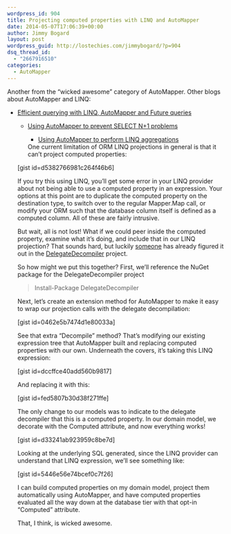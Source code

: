 ```yaml
---
wordpress_id: 904
title: Projecting computed properties with LINQ and AutoMapper
date: 2014-05-07T17:06:39+00:00
author: Jimmy Bogard
layout: post
wordpress_guid: http://lostechies.com/jimmybogard/?p=904
dsq_thread_id:
  - "2667916510"
categories:
  - AutoMapper
---
```

Another from the “wicked awesome” category of AutoMapper. Other blogs about AutoMapper and LINQ:

  * [Efficient querying with LINQ, AutoMapper and Future queries](http://lostechies.com/jimmybogard/2014/03/11/efficient-querying-with-linq-automapper-and-future-queries/) 
      * [Using AutoMapper to prevent SELECT N+1 problems](http://lostechies.com/jimmybogard/2014/04/03/using-automapper-to-prevent-select-n1-problems/) 
          * [Using AutoMapper to perform LINQ aggregations](http://lostechies.com/jimmybogard/2014/04/08/using-automapper-to-perform-linq-aggregations/) </ul> 
        One current limitation of ORM LINQ projections in general is that it can’t project computed properties:
        
        [gist id=d5382766981c264f46b6]
        
        If you try this using LINQ, you’ll get some error in your LINQ provider about not being able to use a computed property in an expression. Your options at this point are to duplicate the computed property on the destination type, to switch over to the regular Mapper.Map call, or modify your ORM such that the database column itself is defined as a computed column. All of these are fairly intrusive.
        
        But wait, all is not lost! What if we could peer inside the computed property, examine what it’s doing, and include that in our LINQ projection? That sounds hard, but luckily [someone](http://hazzik.ru/) has already figured it out in the [DelegateDecompiler](https://github.com/hazzik/DelegateDecompiler) project.
        
        So how might we put this together? First, we’ll reference the NuGet package for the DelegateDecompiler project
        
        > Install-Package DelegateDecompiler
        
        Next, let’s create an extension method for AutoMapper to make it easy to wrap our projection calls with the delegate decompilation:
        
        [gist id=0462e5b7474d1e80033a]
        
        See that extra “Decompile” method? That’s modifying our existing expression tree that AutoMapper built and replacing computed properties with our own. Underneath the covers, it’s taking this LINQ expression:
        
        [gist id=dccffce40add560b9817]
        
        And replacing it with this:
        
        [gist id=fed5807b30d38f271ffe]
        
        The only change to our models was to indicate to the delegate decompiler that this is a computed property. In our domain model, we decorate with the Computed attribute, and now everything works!
        
        [gist id=d33241ab923959c8be7d]
        
        Looking at the underlying SQL generated, since the LINQ provider can understand that LINQ expression, we’ll see something like:
        
        [gist id=5446e56e74bcef0c7f26]
        
        I can build computed properties on my domain model, project them automatically using AutoMapper, and have computed properties evaluated all the way down at the database tier with that opt-in “Computed” attribute.
        
        That, I think, is wicked awesome.